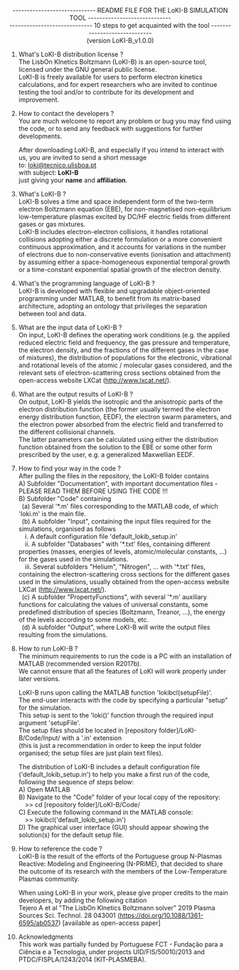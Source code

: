 <p align="center">----------------------------- README FILE FOR THE LoKI-B SIMULATION TOOL -----------------------------<br>
<align="center">-----------------------------  10 steps to get acquainted with the tool  -----------------------------<br>
<align="center">(version LoKI-B_v1.0.0)</p>

1. What's LoKI-B distribution license ?   
   The LisbOn KInetics Boltzmann (LoKI-B) is an open-source tool, licensed under the GNU general public license.  
   LoKI-B is freely available for users to perform electron kinetics calculations, and for expert researchers who are invited to continue testing the tool and/or to contribute for its development and improvement.

2. How to contact the developers ?   
   You are much welcome to report any problem or bug you may find using the code, or to send any feedback with suggestions for further developments.

   After downloading LoKI-B, and especially if you intend to interact with us, you are invited to send a short message   
   to: loki@tecnico.ulisboa.pt   
   with subject: <b>LoKI-B</b>   
   just giving your <b>name</b> and <b>affiliation</b>.   

3. What's LoKI-B ?   
   LoKI-B solves a time and space independent form of the two-term electron Boltzmann equation (EBE), for non-magnetised non-equilibrium low-temperature plasmas excited by DC/HF electric fields from different gases or gas mixtures.   
   LoKI-B includes electron-electron collisions, it handles rotational collisions adopting either a discrete formulation or a more convenient continuous approximation, and it accounts for variations in the number of electrons due to non-conservative events (ionisation and attachment) by assuming either a space-homogeneous exponential temporal growth or a time-constant exponential spatial growth of the electron density.

4. What's the programming language of LoKI-B ?   
   LoKI-B is developed with flexible and upgradable object-oriented programming under MATLAB, to benefit from its matrix-based architecture, adopting an ontology that privileges the separation between tool and data.

5. What are the input data of LoKI-B ?   
   On input, LoKI-B defines the operating work conditions (e.g. the applied reduced electric field and frequency, the gas pressure and temperature, the electron density, and the fractions of the different gases in the case of mixtures), the distribution of populations for the electronic, vibrational and rotational levels of the atomic / molecular gases considered, and the relevant sets of electron-scattering cross sections obtained from the open-access website LXCat (http://www.lxcat.net/). 

6. What are the output results of LoKI-B ?   
   On output, LoKI-B yields the isotropic and the anisotropic parts of the electron distribution function (the former usually termed the electron energy distribution function, EEDF), the electron swarm parameters, and the electron power absorbed from the electric field and transferred to the different collisional channels.   
   The latter parameters can be calculated using either the distribution function obtained from the solution to the EBE or some other form prescribed by the user, e.g. a generalized Maxwellian EEDF.

7. How to find your way in the code ?   
   After pulling the files in the repository, the LoKI-B folder contains   
   A) Subfolder "Documentation", with important documentation files - PLEASE READ THEM BEFORE USING THE CODE !!!   
   B) Subfolder "Code" containing   
   &ensp;(a) Several '\*.m' files corresponding to the MATLAB code, of which 'loki.m' is the main file.  
   &ensp;(b) A subfolder "Input", containing the input files required for the simulations, organised as follows   
   &ensp;&ensp;i. A default configuration file 'default_lokib_setup.in'   
   &ensp;&ensp;ii. A subfolder "Databases" with '\*.txt' files, containing different properties (masses, energies of levels, atomic/molecular constants, ...) for the gases used in the simulations.   
   &ensp;&ensp;iii. Several subfolders "Helium", "Nitrogen", ... with '\*.txt' files, containing the electron-scattering cross sections for the different gases used in the simulations, usually obtained from the open-access website LXCat (http://www.lxcat.net/).   
   &ensp;(c) A subfolder "PropertyFunctions", with several '\*.m' auxiliary functions for calculating the values of universal constants, some predefined distribution of species (Boltzmann, Treanor, ...), the energy of the levels according to some models, etc.   
   &ensp;(d) A subfolder "Output", where LoKI-B will write the output files resulting from the simulations.

8. How to run LoKI-B ?   
   The minimum requirements to run the code is a PC with an installation of MATLAB (recommended version R2017b).   
   We cannot ensure that all the features of LoKI will work properly under later versions.   

   LoKI-B runs upon calling the MATLAB function 'lokibcl(setupFile)'.   
   The end-user interacts with the code by specifying a particular "setup" for the simulation.    
   This setup is sent to the 'loki()' function through the required input argument 'setupFile'.   
   The setup files should be located in [repository folder]/LoKI-B/Code/Input/ with a '.in' extension   
   (this is just a recommendation in order to keep the input folder organised; the setup files are just plain text files).   

   The distribution of LoKI-B includes a default configuration file ('default_lokib_setup.in') to help you make a first run of the code, following the sequence of steps below:   
   A) Open MATLAB   
   B) Navigate to the "Code" folder of your local copy of the repository:   
   &ensp;&ensp;>> cd [repository folder]/LoKI-B/Code/   
   C) Execute the following command in the MATLAB console:   
   &ensp;&ensp;>> lokibcl('default_lokib_setup.in')   
   D) The graphical user interface (GUI) should appear showing the solution(s) for the default setup file.

9. How to reference the code ?   
   LoKI-B is the result of the efforts of the Portuguese group N-Plasmas Reactive: Modeling and Engineering (N-PRiME), that decided to share the outcome of its research with the members of the Low-Temperature Plasmas community.   

   When using LoKI-B in your work, please give proper credits to the main developers, by adding the following citation   
   Tejero A et al "The LisbOn KInetics Boltzmann solver" 2019 Plasma Sources Sci. Technol. 28 043001 (https://doi.org/10.1088/1361-6595/ab0537)
   [available as open-access paper]

10. Acknowledgments   
   This work was partially funded by Portuguese FCT - Fundação para a Ciência e a Tecnologia, under projects UID/FIS/50010/2013 and PTDC/FISPLA/1243/2014 (KIT-PLASMEBA).
